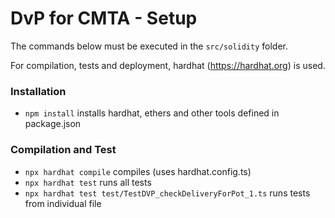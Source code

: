 # DvP for CMTA - Setup

The commands below must be executed in the `src/solidity` folder.

For compilation, tests and deployment, hardhat (https://hardhat.org) is used.

### Installation

- `npm install` installs hardhat, ethers and other tools defined in package.json

### Compilation and Test

- `npx hardhat compile` compiles (uses hardhat.config.ts)
- `npx hardhat test` runs all tests
- `npx hardhat test test/TestDVP_checkDeliveryForPot_1.ts` runs tests from individual file

